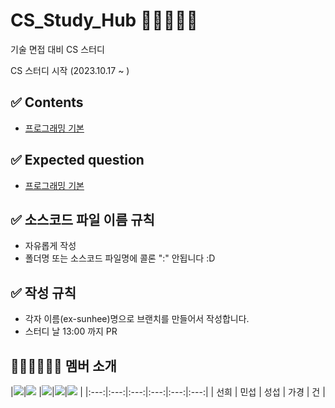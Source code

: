 # CS_Study_Hub 👨🏻‍💻🔥🔥
기술 면접 대비 CS 스터디
<!-- | 자세한 내용은 👉🏻 [Wiki](https://github.com/devSquad-study/2023-CS-Study/wiki)에서 확인해 주세요. -->
   
CS 스터디 시작 (2023.10.17 ~ )
   
## ✅ Contents
* [프로그래밍 기본]()  

   
## ✅ Expected question
* [프로그래밍 기본]()  

## ✅ 소스코드 파일 이름 규칙
- 자유롭게 작성 
- 폴더명 또는 소스코드 파일명에 콜론 ":" 안됩니다 :D

## ✅ 작성 규칙
- 각자 이름(ex-sunhee)명으로 브랜치를 만들어서 작성합니다.
- 스터디 날 13:00 까지 PR 
   
## 👨🏻‍💻👩🏻‍💻 멤버 소개
|[![](https://github.com/SunheeYoon96.png?width=200px)](https://github.com/SunheeYoon96)|[![](https://github.com/kimmainsain.png?width=200px)](https://github.com/kimmainsain) |[![](https://github.com/Seobway23.png?width=200px)](https://github.com/Seobway23)|[![](https://github.com/rabbit0216.png?width=200px)](https://github.com/rabbit0216)|[![](https://github.com/freakFlow.png?width=200px)](https://github.com/freakFlow) |
|:---:|:---:|:---:|:---:|:---:|:---:|
| 선희 | 민섭 | 성섭 | 가경 | 건 |
